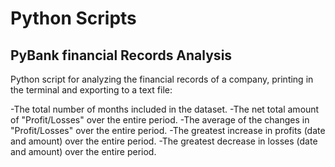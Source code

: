 # Python Scripts

## PyBank financial Records Analysis 
Python script for analyzing the financial records of a company, printing in the terminal and exporting to a text file:
 
-The total number of months included in the dataset.
-The net total amount of "Profit/Losses" over the entire period.
-The average of the changes in "Profit/Losses" over the entire period.
-The greatest increase in profits (date and amount) over the entire period.
-The greatest decrease in losses (date and amount) over the entire period.
